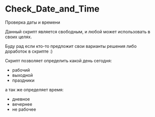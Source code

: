 # Check_Date_and_Time
Проверка даты и времени 

Данный скрипт является свободным, и любой может использовать в своих целях.

Буду рад если кто-то предложит свои варианты решения либо доработок в скрипте :) 

Скрипт позволяет определить какой день сегодня:
 - рабочий
 - выходной
 - праздники

а так же определяет время:
- дневное
- вечернее
- не рабочее
